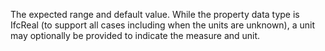 The expected range and default value.  While the property data type is IfcReal (to support all cases including when the units are unknown), a unit may optionally be provided to indicate the measure and unit.
